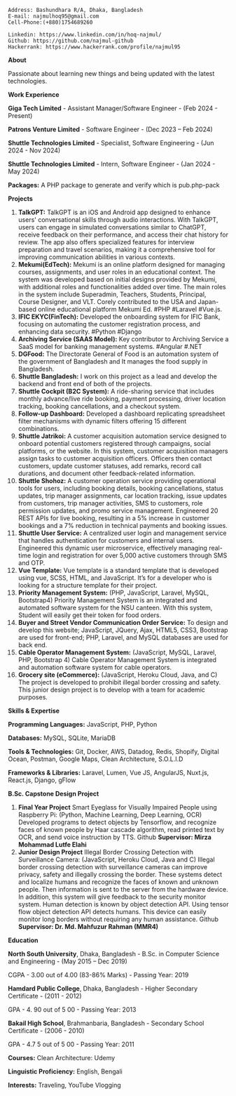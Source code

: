 ```
Address: Bashundhara R/A, Dhaka, Bangladesh
E-mail: najmulhoq95@gmail.com
Cell-Phone:(+880)1754689260
```
```
Linkedin: https://www.linkedin.com/in/hoq-najmul/
Github: https://github.com/najmul-github
Hackerrank: https://www.hackerrank.com/profile/najmul95
```

**About**

Passionate about learning new things and being updated with the latest technologies.

**Work Experience**

**Giga Tech Limited** - Assistant Manager/Software Engineer - (Feb 2024 - Present)

**Patrons Venture Limited** - Software Engineer - (Dec 2023 – Feb 2024)

**Shuttle Technologies Limited** - Specialist, Software Engineering - (Jun 2024 - Nov 2024)

**Shuttle Technologies Limited** - Intern, Software Engineer - (Jan 2024 - May 2024)


**Packages:** A PHP package to generate and verify which is pub.php-pack

**Projects**

1. **TalkGPT:**  TalkGPT is an iOS and Android app designed to enhance users' 
conversational skills through audio interactions. With TalkGPT, users can 
engage in simulated conversations similar to ChatGPT, receive feedback on 
their performance, and access their chat history for review. The app also 
offers specialized features for interview preparation and travel scenarios, 
making it a comprehensive tool for improving communication abilities in 
various contexts.
2. **Mekumi(EdTech):** Mekumi is an online platform designed for managing 
courses, assignments, and user roles in an educational context. The system 
was developed based on initial designs provided by Mekumi, with additional 
roles and functionalities added over time. The main roles in the system 
include Superadmin, Teachers, Students, Principal, Course Designer, and VLT. 
Corely contributed to the USA and Japan-based online educational platform 
Mekumi Ed. #PHP #Laravel #Vue.js.
3. **IFIC EKYC(FinTech):** Developed the onboarding system for IFIC Bank, 
focusing on automating the customer registration process, and enhancing 
data security. #Python #Django 
4. **Archiving Service (SAAS Model):** Key contributor to Archiving Service a 
SaaS model for banking management systems. #Angular #.NET 
5. **DGFood:** The Directorate General of Food is an automation system of the 
government of Bangladesh and It manages the food supply in Bangladesh.
6. **Shuttle Bangladesh:**  I work on this project as a lead and develop the backend 
and front end of both of the projects.
7. **Shuttle Cockpit (B2C System):** A ride-sharing service that includes 
monthly advance/live ride booking, payment processing, driver location 
tracking, booking cancellations, and a checkout system.
8. **Follow-up Dashboard:** Developed a dashboard replicating spreadsheet 
filter mechanisms with dynamic filters offering 15 different combinations. 
9. **Shuttle Jatrikoi:** A customer acquisition automation service designed to 
onboard potential customers registered through campaigns, social platforms, 
or the website. In this system, customer acquisition managers assign tasks to 
customer acquisition officers. Officers then contact customers, update 
customer statuses, add remarks, record call durations, and document other 
feedback-related information.  
10. **Shuttle Shohoz:** A customer operation service providing operational 
tools for users, including booking details, booking cancellations, status 
updates, trip manager assignments, car location tracking, issue updates 
from customers, trip manager activities, SMS to customers, role 
permission updates, and promo service management. Engineered 20 
REST APIs for live booking, resulting in a 5% increase in customer 
bookings and a 7% reduction in technical payments and booking issues. 
11. **Shuttle User Service:** A centralized user login and management 
service that handles authentication for customers and internal users. 
Engineered this dynamic user microservice, effectively managing real-time 
login and registration for over 5,000 active customers through SMS and 
OTP.  
12. **Vue Template:** Vue template is a standard template that is developed 
using vue, SCSS, HTML, and JavaScript. It’s for a developer who is looking for a 
structure template for their project.
13. **Priority Management System:** (PHP, JavaScript, Laravel, MySQL, 
Bootstrap4) Priority Management System is an integrated and automated 
software system for the NSU canteen. With this system, Student will easily get their 
token for food orders.
14. **Buyer and Street Vendor Communication Order Service:** To design 
and develop this website; JavaScript, JQuery, Ajax, HTML5, CSS3, Bootstrap 
are used for front-end; PHP, Laravel, and MySQL databases are used for back
end.
15. **Cable Operator Management System:** (JavaScript, MySQL, Laravel, 
PHP, Bootstrap 4) Cable Operator Management System is integrated and 
automation software system for cable operators.
16. **Grocery site (eCommerce):** (JavaScript, Heroku Cloud, Java, and C) 
The project is developed to prohibit illegal border crossing and safety. This 
junior design project is to develop with a team for academic purposes.

**Skills & Expertise**

**Programming Languages:** JavaScript, PHP, Python

**Databases:** MySQL, SQLite, MariaDB

**Tools & Technologies:** Git, Docker, AWS, Datadog, Redis, Shopify, Digital
Ocean, Postman, Google Maps, Clean Architecture,
S.O.L.I.D

**Frameworks & Libraries:** Laravel, Lumen, Vue JS, AngularJS, Nuxt.js, React.js,
Django, gFlow

**B.Sc. Capstone Design Project**

1. **Final Year Project**
Smart Eyeglass for Visually Impaired People using Raspberry Pi:
(Python, Machine Learning, Deep Learning, OCR)
Developed programs to detect objects by Tensorflow, and recognize faces of known
people by Haar cascade algorithm, read printed text by OCR, and send voice
instruction by TTS. Github
**Supervisor: Mirza Mohammad Lutfe Elahi**
2. **Junior Design Project**
Illegal Border Crossing Detection with Surveillance Camera:
(JavaScript, Heroku Cloud, Java and C)
Illegal border crossing detection with surveillance cameras can improve
privacy, safety and illegally crossing the border. These systems detect and
localize humans and recognize the faces of known and unknown people.
Then information is sent to the server from the hardware device. In addition,
this system will give feedback to the security monitor system. Human
detection is known by object detection API. Using tensor flow object detection
API detects humans. This device can easily monitor long borders without
requiring any human assistance. Github
**Supervisor: Dr. Md. Mahfuzur Rahman (MMR4)**

**Education**

**North South University**, Dhaka, Bangladesh - B.Sc. in Computer Science and Engineering - (May 2015 – Dec 2019)

CGPA - 3.00 out of 4.00 (83-86% Marks) - Passing Year: 2019


**Hamdard Public College**, Dhaka, Bangladesh - Higher Secondary Certificate - (2011 - 2012)

GPA - 4. 90 out of 5 00 - Passing Year: 2013


**Bakail High School**, Brahmanbaria, Bangladesh - Secondary School Certificate - (2006 - 2010)

GPA - 4.7 5 out of 5 00 - Passing Year: 2011


**Courses:** Clean Architecture: Udemy

**Linguistic Proficiency:** English, Bengali

**Interests:** Traveling, YouTube Vlogging


